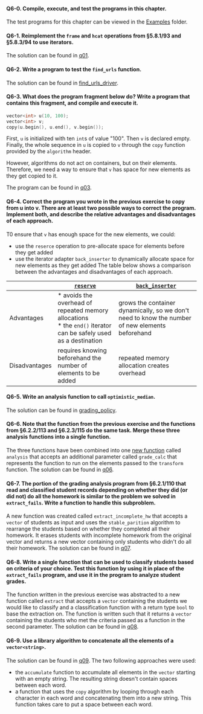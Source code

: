 #### Q6-0. Compile, execute, and test the programs in this chapter.
The test programs for this chapter can be viewed in the [Examples](../Examples) folder.

#### Q6-1. Reimplement the `frame` and `hcat` operations from §5.8.1/93 and §5.8.3/94 to use iterators.
The solution can be found in [q01](q01.cpp).

#### Q6-2. Write a program to test the `find_urls` function.
The solution can be found in [find_urls_driver](../Examples/Analyzing_Strings/find_urls_driver.cpp).

#### Q6-3. What does the program fragment below do? Write a program that contains this fragment, and compile and execute it.
```c++
vector<int> u(10, 100);
vector<int> v;
copy(u.begin(), u.end(), v.begin());
```
First, `u` is initialized with ten `int`s of value "100". Then `v` is declared empty. Finally, the whole sequence in  `u` is copied to `v` through the `copy` function provided by the `algorithm` header.

However, algorithms do not act on containers, but on their elements. Therefore, we need a way to ensure that `v` has space for new elements as they get copied to it.

The program can be found in [q03](q03.cpp).

#### Q6-4. Correct the program you wrote in the previous exercise to copy from u into v. There are at least two possible ways to correct the program. Implement both, and describe the relative advantages and disadvantages of each approach.
T0 ensure that `v` has enough space for the new elements, we could:
* use the `reserce` operation to pre-allocate space for elements before they get added
* use the iterator adapter `back_inserter` to dynamically allocate space for new elements as they get added
The table below shows a comparison between the advantages and disadvantages of each approach.

|               | [`reserve`](q04-1.cpp) | [`back_inserter`](q04-2.cpp) |
|---------------|----------------------|-----------------------------|
| Advantages    | \* avoids the overhead of repeated memory allocations <br/> \* the `end()` iterator can be safely used as a destination | grows the container dynamically, so we don't need to know the number of new elements beforehand |
| Disadvantages | requires knowing beforehand the number of elements to be added | repeated memory allocation creates overhead|


#### Q6-5. Write an analysis function to call `optimistic_median`.
The solution can be found in [grading_policy](../Examples/Grading_System/src/grading_policy.cpp).

#### Q6-6. Note that the function from the previous exercise and the functions from §6.2.2/113 and §6.2.3/115 do the same task. Merge these three analysis functions into a single function.
The three functions have been combined into one [new function](/src/grading_policy.cpp) called `analysis` that accepts an additional parameter called `grade_calc` that represents the function to run on the elements passed to the `transform` function. The solution can be found in [q06](q06.cpp).

#### Q6-7. The portion of the grading analysis program from §6.2.1/110 that read and classified student records depending on whether they did (or did not) do all the homework is similar to the problem we solved in `extract_fails`. Write a function to handle this subproblem.
A new function was created called `extract_incomplete_hw` that accepts a `vector` of students as input and uses the `stable_parition` algorithm to rearrange the students based on whether they completed all their homework. It erases students with incomplete homework from the original vector and returns a new vector containing only students who didn't do all their homework. The solution can be found in [q07](q07.cpp).

#### Q6-8. Write a single function that can be used to classify students based on criteria of your choice. Test this function by using it in place of the `extract_fails` program, and use it in the program to analyze student grades.
The function written in the previous exercise was abstracted to a new function called `extract` that accepts a `vector` containing the students we would like to classify and a classification function with a return type `bool` to base the extraction on. The function is written such that it returns a `vector` containing the students who met the criteria passed as a function in the second parameter. The solution can be found in [q08](q08.cpp).

#### Q6-9. Use a library algorithm to concatenate all the elements of a `vector<string>`.
The solution can be found in [q09](q09.cpp). The two following approaches were used:
* the `accumulate` function to accumulate all elements in the `vector` starting with an empty string. The resulting string doesn't contain spaces between each word.
* a function that uses the `copy` algorithm by looping through each character in each word and concatenating them into a new string. This function takes care to put a space between each word.